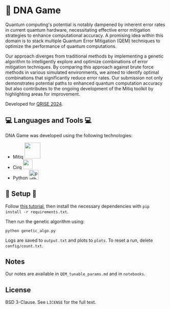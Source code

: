 # 🧬 DNA Game
Quantum computing's potential is notably dampened by inherent error rates in current quantum hardware, necessitating effective error mitigation strategies to enhance computational accuracy. A promising idea within this domain is to stack multiple Quantum Error Mitigation (QEM) techniques to optimize the performance of quantum computations. 

Our approach diverges from traditional methods by implementing a genetic algorithm to intelligently explore and optimize combinations of error mitigation techniques. By comparing this approach against brute force methods in various simulated environments, we aimed to identify optimal combinations that significantly reduce error rates. Our submission not only demonstrates potential paths to enhanced quantum computation accuracy but also contributes to the ongoing development of the Mitiq toolkit by highlighting areas for improvement.

Developed for [QRISE 2024](https://www.quantumcoalition.io/).

## 💻 Languages and Tools 💻
DNA Game was developed using the following technologies:
- Mitiq <img src="https://repository-images.githubusercontent.com/236706881/95644100-bd79-11eb-8c37-0aa9d555cb52" width="50px" />
- Cirq <img src="https://quantumai.google/static/site-assets/images/marketing/icons/shared-ic-cirq.png" width="30px" />
- Python <img src="https://upload.wikimedia.org/wikipedia/commons/thumb/c/c3/Python-logo-notext.svg/1200px-Python-logo-notext.svg.png" alt="python logo" width="30px"/>

## 🔨 Setup 🔨
Follow [this tutorial](https://www.freecodecamp.org/news/how-to-setup-virtual-environments-in-python/), then install the necessary dependencies with `pip install -r requirements.txt`.

Then run the genetic algorithm using:
```
python genetic_algo.py
```

Logs are saved to `output.txt` and plots to `plots`. To reset a run, delete `config/count.txt`.

## Notes

Our notes are available in `QEM_tunable_params.md` and in `notebooks`.

## License

BSD 3-Clause. See `LICENSE` for the full text.
